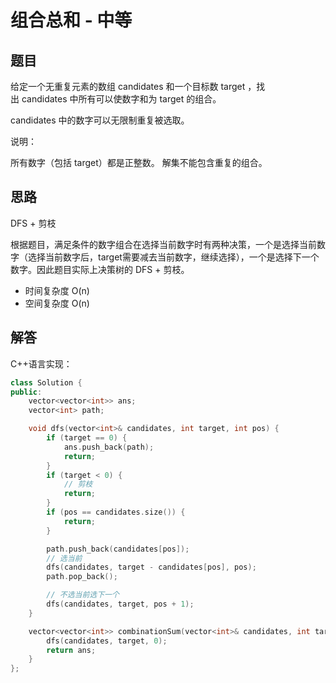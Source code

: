 # 组合总和 - 中等

## 题目

给定一个无重复元素的数组 candidates 和一个目标数 target ，找出 candidates 中所有可以使数字和为 target 的组合。

candidates 中的数字可以无限制重复被选取。

说明：

所有数字（包括 target）都是正整数。
解集不能包含重复的组合。

## 思路

DFS + 剪枝

根据题目，满足条件的数字组合在选择当前数字时有两种决策，一个是选择当前数字（选择当前数字后，target需要减去当前数字，继续选择），一个是选择下一个数字。因此题目实际上决策树的 DFS + 剪枝。

- 时间复杂度 O(n)
- 空间复杂度 O(n)

## 解答

C++语言实现：

```C++
class Solution {
public:
    vector<vector<int>> ans;
    vector<int> path;

    void dfs(vector<int>& candidates, int target, int pos) {
        if (target == 0) {
            ans.push_back(path);
            return;
        }
        if (target < 0) {  
            // 剪枝
            return;
        }
        if (pos == candidates.size()) {
            return;
        }

        path.push_back(candidates[pos]);
        // 选当前
        dfs(candidates, target - candidates[pos], pos);
        path.pop_back();

        // 不选当前选下一个
        dfs(candidates, target, pos + 1);
    }

    vector<vector<int>> combinationSum(vector<int>& candidates, int target) {
        dfs(candidates, target, 0);
        return ans;
    }
};
```
